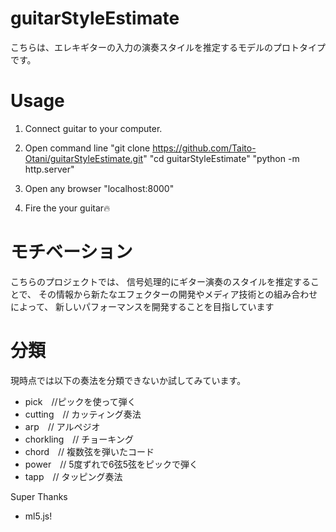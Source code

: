 # guitarStyleEstimate

こちらは、エレキギターの入力の演奏スタイルを推定するモデルのプロトタイプです。

# Usage
1) Connect guitar to your computer.

2) Open command line
    "git clone https://github.com/Taito-Otani/guitarStyleEstimate.git"
    "cd guitarStyleEstimate"
    "python -m http.server"
    
3) Open any browser 
    "localhost:8000"

4) Fire the your guitar🔥


# モチベーション
こちらのプロジェクトでは、
信号処理的にギター演奏のスタイルを推定することで、
その情報から新たなエフェクターの開発やメディア技術との組み合わせによって、
新しいパフォーマンスを開発することを目指しています

# 分類

現時点では以下の奏法を分類できないか試してみています。

- pick　//ピックを使って弾く
- cutting　// カッティング奏法
- arp　//  アルペジオ
- chorkling　// チョーキング
- chord　// 複数弦を弾いたコード
- power　// 5度ずれで6弦5弦をピックで弾く
- tapp　//  タッピング奏法



Super Thanks
- ml5.js!
